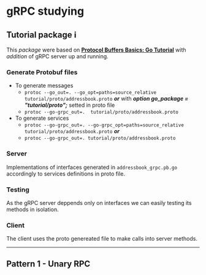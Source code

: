 # gRPC studying

## Tutorial package :information_source:

This *package* were based on **[Protocol Buffers Basics: Go Tutorial](https://developers.google.com/protocol-buffers/docs/gotutorial)** with _addition_ of gRPC server up and running.
### Generate Protobuf files

- To generate messages
    -   `protoc --go_out=. --go_opt=paths=source_relative tutorial/proto/addressbook.proto`
    ***or*** with ***option go_package = "tutorial/proto";*** setted in proto file
    -   `protoc --go-grpc_out=.  tutorial/proto/addressbook.proto`    
- To generate services
    -   `protoc --go-grpc_out=. --go-grpc_opt=paths=source_relative tutorial/proto/addressbook.proto` 
    ***or***
    -   `protoc --go-grpc_out=. tutorial/proto/addressbook.proto`

### Server

Implementations of interfaces generated in `addressbook_grpc.pb.go` accordingly to services definitions in proto file.

### Testing

As the gRPC server deppends only on interfaces we can easily testing its methods in isolation.

### Client

The client uses the proto genereated file to make calls into server methods.

---

## Pattern 1 - Unary RPC



